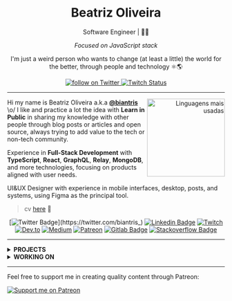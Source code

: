<h1 align="center"> Beatriz Oliveira </h1>

<div align="center">
Software Engineer | 🏳️‍🌈
    
*Focused on JavaScript stack*

I'm just a weird person who wants to change (at least a little) the world for the better, through people and technology ⚛️🌎
</div>

<div align="center">
    <a href="https://twitter.com/intent/follow?screen_name=biantris_">
        <img src="https://img.shields.io/twitter/follow/biantris_?style=social&logo=twitter"
        alt="follow on Twitter">
    </a>
    <a href="https://www.twitch.tv/biantris">
    <img alt="Twitch Status" src="https://img.shields.io/twitch/status/biantris?style=social">
    </a>
</div>

---

<div align="right">
     <a href="https://github.com/biantris">
        <img height="180em" src="https://github-readme-stats.vercel.app/api/top-langs/?username=biantris&hide=html&layout=compact&&show_icons=true&line_height=27&langs_count=8&theme=radical"
        alt="Linguagens mais usadas" align="right">
    </a>
</div>

<!---
[![Top Langs](https://github-readme-stats.vercel.app/api/top-langs/?username=biantris&langs_count=8&theme=radical)](https://github.com/anuraghazra/github-readme-stats)
-->

Hi my name is Beatriz Oliveira a.k.a [**@biantris**](https://twitter.com/biantris_) \o/ I like and practice a lot the idea with **Learn in Public** in sharing my knowledge with other people through blog posts or articles and open source, always trying to add value to the tech or non-tech community.

Experience in **Full-Stack Development** with **TypeScript**, **React**, **GraphQL**, **Relay**, **MongoDB**, and more technologies, focusing on products aligned with user needs.

UI&UX Designer with experience in mobile interfaces, desktop, posts, and systems, using Figma as the principal tool.

> cv [here](https://www.cvkeep.com/cv/266e7beb0afd30a7b2199fd713d7684b) 📄

<div align="center">

[![Twitter Badge](https://img.shields.io/badge/-Twitter-blue?style=flat-square&logo=Twitter&logoColor=white&link=https://twitter.com/biantris_)](https://twitter.com/biantris_)
[![Linkedin Badge](https://img.shields.io/badge/-LinkedIn-blue?style=flat-square&logo=Linkedin&logoColor=white&link=https://www.linkedin.com/in/beatriiz-oliveiraa/)](https://www.linkedin.com/in/beatriiz-oliveiraa/)
[![Twitch](https://img.shields.io/badge/-Twitch-purple?style=flat-square&logo=Twitch&logoColor=white&link=https://www.twitch.tv/biantris)](https://www.twitch.tv/biantris)
[![Dev.to](https://img.shields.io/badge/-Dev.to-black?style=flat-square&logo=DevTo&logoColor=white&link=https://dev.to/beatrizoliveira)](https://dev.to/beatrizoliveira)
[![Medium](https://img.shields.io/badge/-Medium-grey?style=flat-square&logo=Medium&logoColor=white&link=https://beatrizoliveiraa.medium.com/)](https://beatrizoliveiraa.medium.com/)
[![Patreon](https://img.shields.io/badge/-Patreon-F96854?style=flat-square&logo=Patreon&logoColor=white&link=https://www.patreon.com/beatrizoliveira)](https://www.patreon.com/beatrizoliveira)
[![Gitlab Badge](https://img.shields.io/badge/-Gitlab-F6C600?style=flat-square&logo=Gitlab&logoColor=white&link=https://gitlab.com/BeatrizOliveira250)](https://gitlab.com/BeatrizOliveira250)
[![Stackoverflow Badge](https://img.shields.io/badge/-Stackoverflow-4CA143?style=flat-square&logo=Stackoverflow&logoColor=white&link=https://pt.stackoverflow.com/users/198568/beatriz-oliveira)](https://pt.stackoverflow.com/users/198568/beatriz-oliveira)

 </div>

----
 
 <div align="left">
    
 <details>
 <summary><b>PROJECTS</b></summary>
    
 [**braintris**](https://github.com/biantris/braintris): Repositories that contain everything I've created and studied
 
 [**koa-server**](https://github.com/biantris/koa-server): Back-end project is a NodeJS(KoaJS) server with MongoDB(Mongoose), GraphQL(Relay) and Jest Tests

 [**graphql-relay-web**](https://github.com/biantris/graphql-relay-web): Front-end build with React, Relay and GraphQL
 
 [**restris**](https://github.com/biantris/restris): Functional Backend implementation of REST API with NodeJS(KoaJS) MongoDB and Jest Tests
 
</summary>
</details>
 
 <details>
 <summary><b>WORKING ON</b></summary>
  
 [**seujardineiro 🌱**](https://www.seujardineiro.com/): Notification and monitoring platform that helps you manage the care of your plants
 
 </summary>
 </details>

---
    
 <p> Feel free to support me in creating quality content through Patreon: </p>
    <a href="https://patreon.com/beatrizoliveira"><img src="https://img.shields.io/endpoint.svg?url=https%3A%2F%2Fshieldsio-patreon.vercel.app%2Fapi%3Fusername%3Dbeatrizoliveira%26type%3Dpatrons&style=flat-square" alt="Support me on Patreon" /></a>
</div>
